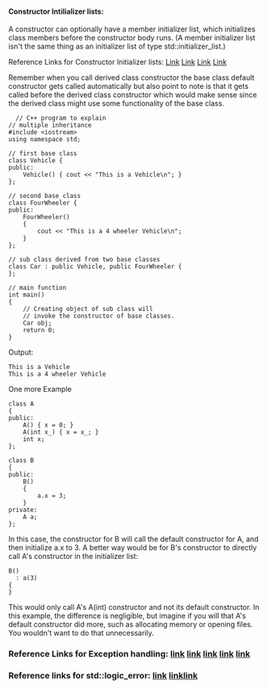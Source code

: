 #### Constructor Intilializer lists:
A constructor can optionally have a member initializer list, which initializes class members before the constructor body runs. 
(A member initializer list isn't the same thing as an initializer list of type std::initializer_list<T>.)
  
Reference Links for Constructor Initializer lists: [Link](https://www.geeksforgeeks.org/when-do-we-use-initializer-list-in-c/) [Link](https://www.ibm.com/docs/en/zos/2.4.0?topic=only-initialization-base-classes-members-c) [Link](https://stackoverflow.com/questions/926752/why-should-i-prefer-to-use-member-initialization-lists) [Link](https://docs.microsoft.com/en-us/cpp/cpp/constructors-cpp?view=msvc-170)
  
Remember when you call derived class constructor the base class default constructor gets called automatically but also point to note is that it gets called before the derived class constructor which would make sense since the derived class might use some functionality of the base class.
  
```
  // C++ program to explain
// multiple inheritance
#include <iostream>
using namespace std;

// first base class
class Vehicle {
public:
	Vehicle() { cout << "This is a Vehicle\n"; }
};

// second base class
class FourWheeler {
public:
	FourWheeler()
	{
		cout << "This is a 4 wheeler Vehicle\n";
	}
};

// sub class derived from two base classes
class Car : public Vehicle, public FourWheeler {
};

// main function
int main()
{
	// Creating object of sub class will
	// invoke the constructor of base classes.
	Car obj;
	return 0;
}
```
Output: 
```
This is a Vehicle
This is a 4 wheeler Vehicle
```
	
	
One more Example 
```
class A
{
public:
    A() { x = 0; }
    A(int x_) { x = x_; }
    int x;
};

class B
{
public:
    B()
    {
        a.x = 3;
    }
private:
    A a;
};
```
In this case, the constructor for B will call the default constructor for A, and then initialize a.x to 3. A better way would be for B's constructor to directly call A's constructor in the initializer list:
```
B()
  : a(3)
{
}
```
This would only call A's A(int) constructor and not its default constructor. In this example, the difference is negligible, but imagine if you will that A's default constructor did more, such as allocating memory or opening files. You wouldn't want to do that unnecessarily.   
	
### Reference Links for Exception handling: [link](https://www.geeksforgeeks.org/exception-handling-c/) [link](https://www.ibm.com/docs/en/zos/2.4.0?topic=reference-exception-handling-c-only) [link](https://www.geeksforgeeks.org/exception-handling-c/) [link](https://docs.microsoft.com/en-us/cpp/cpp/errors-and-exception-handling-modern-cpp?view=msvc-170) [link](https://en.cppreference.com/w/cpp/error)
### Reference links for std::logic_error:  [link](https://docs.microsoft.com/en-us/cpp/standard-library/logic-error-class?view=msvc-170) [link](https://stackoverflow.com/questions/46489103/why-is-there-stdlogic-error)[link](https://en.cppreference.com/w/cpp/error/logic_error) 
